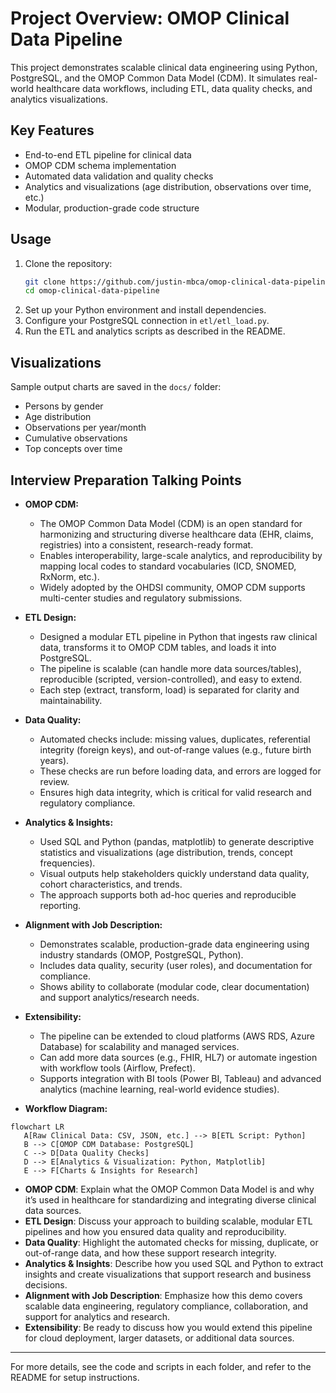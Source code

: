# Project Overview: OMOP Clinical Data Pipeline

This project demonstrates scalable clinical data engineering using Python, PostgreSQL, and the OMOP Common Data Model (CDM). It simulates real-world healthcare data workflows, including ETL, data quality checks, and analytics visualizations.

## Key Features
- End-to-end ETL pipeline for clinical data
- OMOP CDM schema implementation
- Automated data validation and quality checks
- Analytics and visualizations (age distribution, observations over time, etc.)
- Modular, production-grade code structure

## Usage
1. Clone the repository:
   ```bash
   git clone https://github.com/justin-mbca/omop-clinical-data-pipeline.git
   cd omop-clinical-data-pipeline
   ```
2. Set up your Python environment and install dependencies.
3. Configure your PostgreSQL connection in `etl/etl_load.py`.
4. Run the ETL and analytics scripts as described in the README.

## Visualizations
Sample output charts are saved in the `docs/` folder:
- Persons by gender
- Age distribution
- Observations per year/month
- Cumulative observations
- Top concepts over time

## Interview Preparation Talking Points
- **OMOP CDM:**
   - The OMOP Common Data Model (CDM) is an open standard for harmonizing and structuring diverse healthcare data (EHR, claims, registries) into a consistent, research-ready format.
   - Enables interoperability, large-scale analytics, and reproducibility by mapping local codes to standard vocabularies (ICD, SNOMED, RxNorm, etc.).
   - Widely adopted by the OHDSI community, OMOP CDM supports multi-center studies and regulatory submissions.

- **ETL Design:**
   - Designed a modular ETL pipeline in Python that ingests raw clinical data, transforms it to OMOP CDM tables, and loads it into PostgreSQL.
   - The pipeline is scalable (can handle more data sources/tables), reproducible (scripted, version-controlled), and easy to extend.
   - Each step (extract, transform, load) is separated for clarity and maintainability.

- **Data Quality:**
   - Automated checks include: missing values, duplicates, referential integrity (foreign keys), and out-of-range values (e.g., future birth years).
   - These checks are run before loading data, and errors are logged for review.
   - Ensures high data integrity, which is critical for valid research and regulatory compliance.

- **Analytics & Insights:**
   - Used SQL and Python (pandas, matplotlib) to generate descriptive statistics and visualizations (age distribution, trends, concept frequencies).
   - Visual outputs help stakeholders quickly understand data quality, cohort characteristics, and trends.
   - The approach supports both ad-hoc queries and reproducible reporting.

- **Alignment with Job Description:**
   - Demonstrates scalable, production-grade data engineering using industry standards (OMOP, PostgreSQL, Python).
   - Includes data quality, security (user roles), and documentation for compliance.
   - Shows ability to collaborate (modular code, clear documentation) and support analytics/research needs.

- **Extensibility:**
   - The pipeline can be extended to cloud platforms (AWS RDS, Azure Database) for scalability and managed services.
   - Can add more data sources (e.g., FHIR, HL7) or automate ingestion with workflow tools (Airflow, Prefect).
   - Supports integration with BI tools (Power BI, Tableau) and advanced analytics (machine learning, real-world evidence studies).
- **Workflow Diagram:**

```mermaid
flowchart LR
   A[Raw Clinical Data: CSV, JSON, etc.] --> B[ETL Script: Python]
   B --> C[OMOP CDM Database: PostgreSQL]
   C --> D[Data Quality Checks]
   D --> E[Analytics & Visualization: Python, Matplotlib]
   E --> F[Charts & Insights for Research]
```
- **OMOP CDM**: Explain what the OMOP Common Data Model is and why it’s used in healthcare for standardizing and integrating diverse clinical data sources.
- **ETL Design**: Discuss your approach to building scalable, modular ETL pipelines and how you ensured data quality and reproducibility.
- **Data Quality**: Highlight the automated checks for missing, duplicate, or out-of-range data, and how these support research integrity.
- **Analytics & Insights**: Describe how you used SQL and Python to extract insights and create visualizations that support research and business decisions.
- **Alignment with Job Description**: Emphasize how this demo covers scalable data engineering, regulatory compliance, collaboration, and support for analytics and research.
- **Extensibility**: Be ready to discuss how you would extend this pipeline for cloud deployment, larger datasets, or additional data sources.

---

For more details, see the code and scripts in each folder, and refer to the README for setup instructions.
